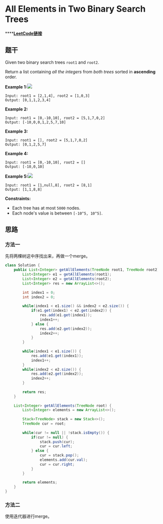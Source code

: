 # All Elements in Two Binary Search Trees

\*\*\*\*[**LeetCode链接**](https://leetcode.com/problems/all-elements-in-two-binary-search-trees/)

## 题干

Given two binary search trees `root1` and `root2`.

Return a list containing _all the integers_ from _both trees_ sorted in **ascending** order.

**Example 1:**![](https://assets.leetcode.com/uploads/2019/12/18/q2-e1.png)

```text
Input: root1 = [2,1,4], root2 = [1,0,3]
Output: [0,1,1,2,3,4]
```

**Example 2:**

```text
Input: root1 = [0,-10,10], root2 = [5,1,7,0,2]
Output: [-10,0,0,1,2,5,7,10]
```

**Example 3:**

```text
Input: root1 = [], root2 = [5,1,7,0,2]
Output: [0,1,2,5,7]
```

**Example 4:**

```text
Input: root1 = [0,-10,10], root2 = []
Output: [-10,0,10]
```

**Example 5:**![](https://assets.leetcode.com/uploads/2019/12/18/q2-e5-.png)

```text
Input: root1 = [1,null,8], root2 = [8,1]
Output: [1,1,8,8]
```

**Constraints:**

* Each tree has at most `5000` nodes.
* Each node's value is between `[-10^5, 10^5]`.

## 思路

### 方法一

先将两棵树这中序找出来，再做一个merge。

```java
class Solution {
    public List<Integer> getAllElements(TreeNode root1, TreeNode root2) {
        List<Integer> e1 = getAllElements(root1);
        List<Integer> e2 = getAllElements(root2);
        List<Integer> res = new ArrayList<>();
        
        int index1 = 0;
        int index2 = 0;
        
        while(index1 < e1.size() && index2 < e2.size()) {
            if(e1.get(index1) < e2.get(index2)) {
                res.add(e1.get(index1));
                index1++;
            } else {
                res.add(e2.get(index2));
                index2++;
            }
        }
        
        while(index1 < e1.size()) {
            res.add(e1.get(index1));
            index1++;
        }
        while(index2 < e2.size()) {
            res.add(e2.get(index2));
            index2++;
        }
        
        return res;
    }
    
    List<Integer> getAllElements(TreeNode root) {
        List<Integer> elements = new ArrayList<>();
        
        Stack<TreeNode> stack = new Stack<>();
        TreeNode cur = root;
        
        while(cur != null || !stack.isEmpty()) {
            if(cur != null) {
                stack.push(cur);
                cur = cur.left;
            } else {
                cur = stack.pop();
                elements.add(cur.val);
                cur = cur.right;
            }
        }
        
        return elements;
    }
}
```

### 方法二

使用迭代器进行merge。



